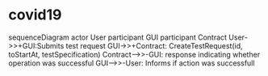 # covid19


sequenceDiagram
	actor User 
	participant GUI 
	participant Contract
	User->>+GUI:Submits test request
	GUI->>+Contract: CreateTestRequest(id, toStartAt, testSpecification)
	Contract-->>-GUI: response indicating whether operation was successful
	GUI-->>-User: Informs if action was successfull
